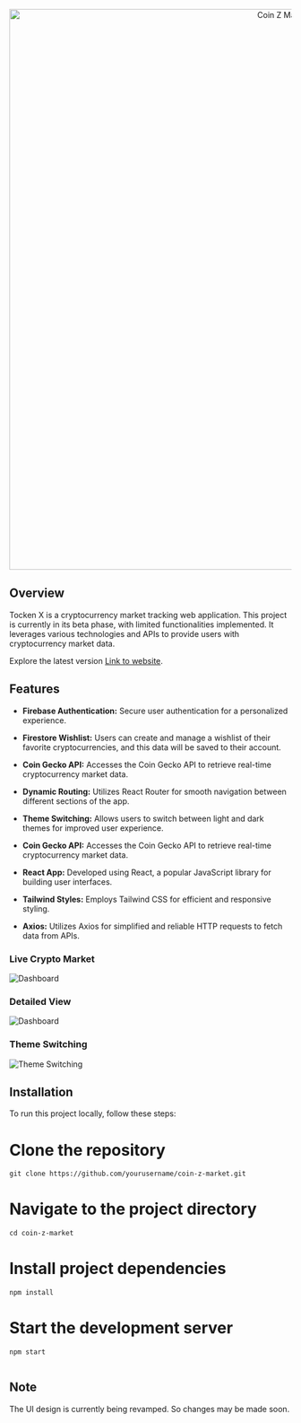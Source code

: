 

<p align="center">
  <img src="https://i.postimg.cc/659yjZyx/git-hub.gif" width="1000" alt="Coin Z Market Logo" align="center">
</p>

## Overview

Tocken X is a cryptocurrency market tracking web application. This project is currently in its beta phase, with limited functionalities implemented. It leverages various technologies and APIs to provide users with cryptocurrency market data.

Explore the latest version [Link to website](https://tocken-x.netlify.app/).

## Features

- **Firebase Authentication:** Secure user authentication for a personalized experience.

- **Firestore Wishlist:** Users can create and manage a wishlist of their favorite cryptocurrencies, and this data will be saved to their account.

- **Coin Gecko API:** Accesses the Coin Gecko API to retrieve real-time cryptocurrency market data.

- **Dynamic Routing:** Utilizes React Router for smooth navigation between different sections of the app.

- **Theme Switching:** Allows users to switch between light and dark themes for improved user experience.

- **Coin Gecko API:** Accesses the Coin Gecko API to retrieve real-time cryptocurrency market data.

- **React App:** Developed using React, a popular JavaScript library for building user interfaces.

- **Tailwind Styles:** Employs Tailwind CSS for efficient and responsive styling.

- **Axios:** Utilizes Axios for simplified and reliable HTTP requests to fetch data from APIs.
### Live Crypto Market
![Dashboard](https://i.postimg.cc/G3F4G6LF/Screenshot-2023-11-02-103319.png)

### Detailed View
![Dashboard](https://i.postimg.cc/KYRCHW9j/Screenshot-2023-11-03-002105.png)

### Theme Switching
![Theme Switching](https://i.postimg.cc/Kj8LDM4V/Screenshot-2023-11-03-173536.png)

## Installation

To run this project locally, follow these steps:

# Clone the repository
```
git clone https://github.com/yourusername/coin-z-market.git

```
# Navigate to the project directory
```
cd coin-z-market
```
# Install project dependencies
```
npm install
```
# Start the development server
```
npm start
   
```
## Note

The UI design is currently being revamped. So changes may be made soon.
